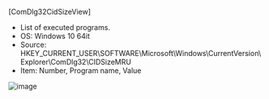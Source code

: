 [ComDlg32CidSizeView]
- List of executed programs.
- OS: Windows 10 64it
- Source:  HKEY_CURRENT_USER\SOFTWARE\Microsoft\Windows\CurrentVersion\Explorer\ComDlg32\CIDSizeMRU
- Item: Number, Program name, Value

![image](https://user-images.githubusercontent.com/69110090/93367289-4596b700-f887-11ea-84db-9daeffef08ab.png)
